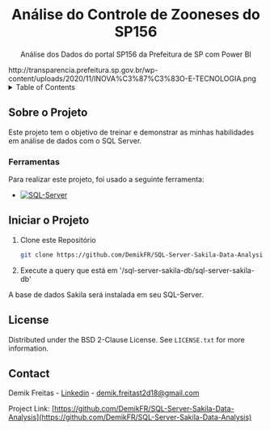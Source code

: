 <!-- PROJECT LOGO -->
<br />
<div align="center">

  <h1 align="center">Análise do Controle de Zooneses do SP156</h1>

  <p align="center">
    Análise dos Dados do portal SP156 da Prefeitura de SP com Power BI
  </p>
</div>
http://transparencia.prefeitura.sp.gov.br/wp-content/uploads/2020/11/INOVA%C3%87%C3%83O-E-TECNOLOGIA.png


<!-- TABLE OF CONTENTS -->
<details>
  <summary>Table of Contents</summary>
  <ol>
    <li>
      <a href="#sobre-o-projeto">Sobre o Projeto</a>
      <ul>
        <li><a href="#ferramentas">Ferramentas</a></li>
      </ul>
    </li>
    <li><a href="#iniciar-o-projeto">Iniciar o Projeto</a></li>
    <li>
      <a href="#entender-a-base">Entender a Base</a>
      <ul>
        <li><a href="#resumo-das-tabelas-e-campos-específicos">Resumo das Tabelas e Campos Específicos</a></li>
      </ul>  
    </li>
    <li>
      <a href="#análise-do-negócio">Análise do Negócio</a>
      <ul>
        <li><a href="#quais-foram-os-5-gêneros-mais-alugados">Quais foram os 5 gêneros mais alugados?</a></li>
        <li><a href="#existe-alguma-possibilidade-desses-gêneros-serem-os-mais-alugados-por-terem-mais-filmes">Existe alguma possibilidade desses gêneros serem os mais alugados por terem mais filmes?</a></li>
        <li><a href="#quais-foram-os-5-filmes-mais-alugados">Quais foram os 5 filmes mais alugados?</a></li>
        <li><a href="#quais-foram-os-5-filmes-menos-alugados">Quais foram os 5 filmes menos alugados?</a></li>
        <li><a href="#existe-algum-filme-que-não-foi-alugado">Existe algum filme que não foi alugado?</a></li>
        <li><a href="#por-ordem-decrescente-qual-foi-o-lucro-que-cada-loja-recebeu">Por ordem decrescente, qual foi o lucro que cada loja recebeu?</a></li>
        <li><a href="#quem-são-os-10-maiores-clientes">Quem são os 10 maiores clientes?</a></li>
        <li><a href="#quais-são-as-cidades-onde-residem-os-10-maiores-clientes">Quais são as cidades onde residem os 10 maiores clientes?</a></li>
	<li><a href="#quais-são-as-cinco-cidades-com-o-maior-número-de-clientes-exceto-as-que-já-possuem-lojas">Quais são as cinco cidades com o maior número de clientes, exceto as que já possuem lojas?</a></li>
        <li><a href="#quem-é-o-ator-que-tem-mais-filmes-alugados">Quem é o ator que tem mais filmes alugados?</a></li>
        <li><a href="#qual-foi-o-lucro-médio-de-cada-ano">Existe algum filme que não foi alugado?</a></li>
      </ul> 
    </li>
    <li><a href="#agradecimentos">Agradecimentos</a></li>
    <li><a href="#license">License</a></li>
    <li><a href="#contact">Contact</a></li>
  </ol>
</details>



<!-- Sobre o Projeto -->
## Sobre o Projeto

Este projeto tem o objetivo de treinar e demonstrar as minhas habilidades em análise de dados com o SQL Server.



### Ferramentas

Para realizar este projeto, foi usado a seguinte ferramenta:



* [![SQL-Server][MicrosoftSQLServer.sql]][SQLServer-url]




<!-- Iniciar o Projeto -->
## Iniciar o Projeto

1. Clone este Repositório
   ```sh
   git clone https://github.com/DemikFR/SQL-Server-Sakila-Data-Analysis.git
   ```
2. Execute a query que está em '/sql-server-sakila-db/sql-server-sakila-db'

A base de dados Sakila será instalada em seu SQL-Server.



<!-- LICENSE -->
## License

Distributed under the BSD 2-Clause License. See `LICENSE.txt` for more information.



<!-- CONTACT -->
## Contact

Demik Freitas - [Linkedin](https://www.linkedin.com/in/demik-freitas/) - demik.freitast2d18@gmail.com

Project Link: [https://github.com/DemikFR/SQL-Server-Sakila-Data-Analysis](https://github.com/DemikFR/SQL-Server-Sakila-Data-Analysis)



<!-- MARKDOWN LINKS & IMAGES -->
<!-- https://www.markdownguide.org/basic-syntax/#reference-style-links -->
[MicrosoftSQLServer.sql]: https://img.shields.io/badge/Microsoft%20SQL%20Server-CC2927?style=for-the-badge&logo=microsoft%20sql%20server&logoColor=white
[SQLServer-url]: https://www.microsoft.com/pt-br/sql-server/sql-server-downloads
